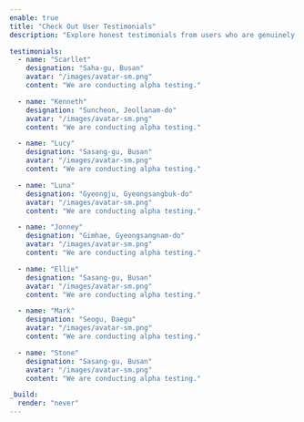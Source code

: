 ```yaml
---
enable: true
title: "Check Out User Testimonials"
description: "Explore honest testimonials from users who are genuinely satisfied with our service. They are utilizing PermaPix for various purposes and in various ways."

testimonials:
  - name: "Scarllet"
    designation: "Saha-gu, Busan"
    avatar: "/images/avatar-sm.png"
    content: "We are conducting alpha testing."

  - name: "Kenneth"
    designation: "Suncheon, Jeollanam-do"
    avatar: "/images/avatar-sm.png"
    content: "We are conducting alpha testing."

  - name: "Lucy"
    designation: "Sasang-gu, Busan"
    avatar: "/images/avatar-sm.png"
    content: "We are conducting alpha testing."

  - name: "Luna"
    designation: "Gyeongju, Gyeongsangbuk-do"
    avatar: "/images/avatar-sm.png"
    content: "We are conducting alpha testing."

  - name: "Jonney"
    designation: "Gimhae, Gyeongsangnam-do"
    avatar: "/images/avatar-sm.png"
    content: "We are conducting alpha testing."

  - name: "Ellie"
    designation: "Sasang-gu, Busan"
    avatar: "/images/avatar-sm.png"
    content: "We are conducting alpha testing."

  - name: "Mark"
    designation: "Seogu, Daegu"
    avatar: "/images/avatar-sm.png"
    content: "We are conducting alpha testing."

  - name: "Stone"
    designation: "Sasang-gu, Busan"
    avatar: "/images/avatar-sm.png"
    content: "We are conducting alpha testing."

_build:
  render: "never"
---
```

